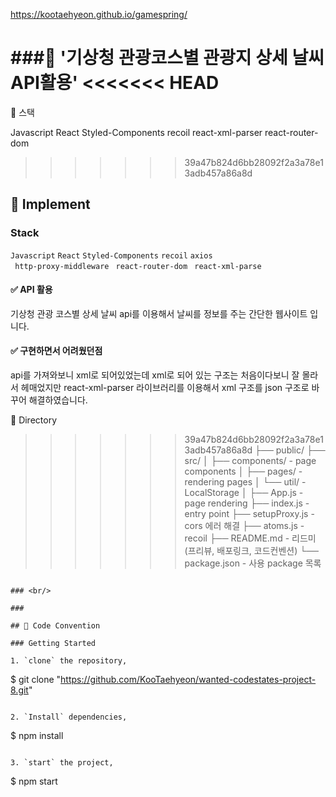 https://kootaehyeon.github.io/gamespring/

###📌 '기상청 관광코스별 관광지 상세 날씨 API활용'
<<<<<<< HEAD
=======

🚗
스택

Javascript React Styled-Components recoil react-xml-parser react-router-dom

> > > > > > > 39a47b824d6bb28092f2a3a78e13adb457a86a8d

## 🚗 Implement

### Stack

`Javascript` `React` `Styled-Components` `recoil` `axios`  
` http-proxy-middleware` ` react-router-dom`
` react-xml-parse`

#### ✅ API 활용

기상청 관광 코스별 상세 날씨 api를 이용해서 날씨를 정보를
주는 간단한 웹사이트 입니다.

#### ✅ 구현하면서 어려웠던점

api를 가져와보니 xml로 되어있었는데 xml로 되어 있는 구조는 처음이다보니
잘 몰라서 헤매었지만 react-xml-parser 라이브러리를 이용해서 xml 구조를
json 구조로 바꾸어 해결하였습니다.

🚗 Directory

> > > > > > > 39a47b824d6bb28092f2a3a78e13adb457a86a8d
> > > > > > > ├── public/
> > > > > > > ├── src/
> > > > > > > │ ├── components/ - page components
> > > > > > > │ ├── pages/ - rendering pages
> > > > > > > │ └── util/ - LocalStorage
> > > > > > > │
> > > > > > > ├── App.js - page rendering
> > > > > > > ├── index.js - entry point
> > > > > > > ├── setupProxy.js - cors 에러 해결
> > > > > > > ├── atoms.js - recoil
> > > > > > > ├── README.md - 리드미(프리뷰, 배포링크, 코드컨벤션)
> > > > > > > └── package.json - 사용 package 목록

```

### <br/>

###

## 🚗 Code Convention

### Getting Started

1. `clone` the repository,

```

$ git clone "https://github.com/KooTaehyeon/wanted-codestates-project-8.git"

```

2. `Install` dependencies,

```

$ npm install

```

3. `start` the project,

```

$ npm start

```

```
